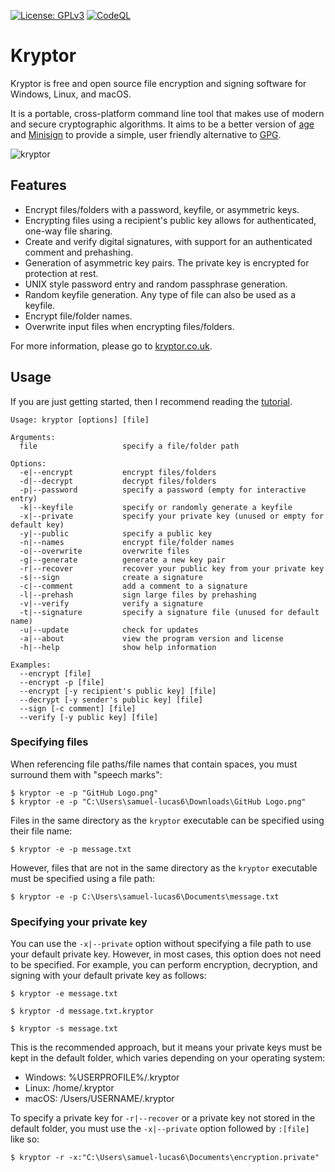 [![License: GPLv3](https://img.shields.io/badge/License-GPL%20v3-blue.svg)](http://www.gnu.org/licenses/gpl-3.0)
[![CodeQL](https://github.com/samuel-lucas6/Kryptor/actions/workflows/codeql-analysis.yml/badge.svg)](https://github.com/samuel-lucas6/Kryptor/actions)

# Kryptor
Kryptor is free and open source file encryption and signing software for Windows, Linux, and macOS.

It is a portable, cross-platform command line tool that makes use of modern and secure cryptographic algorithms. It aims to be a better version of [age](https://github.com/FiloSottile/age) and [Minisign](https://github.com/jedisct1/minisign) to provide a simple, user friendly alternative to [GPG](https://gnupg.org/).

![kryptor](https://user-images.githubusercontent.com/63159663/110021517-c0af3500-7d22-11eb-9acd-02ba9f24617c.gif)

## Features
- Encrypt files/folders with a password, keyfile, or asymmetric keys.
- Encrypting files using a recipient's public key allows for authenticated, one-way file sharing.
- Create and verify digital signatures, with support for an authenticated comment and prehashing.
- Generation of asymmetric key pairs. The private key is encrypted for protection at rest.
- UNIX style password entry and random passphrase generation.
- Random keyfile generation. Any type of file can also be used as a keyfile.
- Encrypt file/folder names.
- Overwrite input files when encrypting files/folders.

For more information, please go to [kryptor.co.uk](https://www.kryptor.co.uk/).

## Usage
If you are just getting started, then I recommend reading the [tutorial](https://www.kryptor.co.uk/tutorial).
```
Usage: kryptor [options] [file]

Arguments:
  file                   specify a file/folder path

Options:
  -e|--encrypt           encrypt files/folders
  -d|--decrypt           decrypt files/folders
  -p|--password          specify a password (empty for interactive entry)
  -k|--keyfile           specify or randomly generate a keyfile
  -x|--private           specify your private key (unused or empty for default key)
  -y|--public            specify a public key
  -n|--names             encrypt file/folder names
  -o|--overwrite         overwrite files
  -g|--generate          generate a new key pair
  -r|--recover           recover your public key from your private key
  -s|--sign              create a signature
  -c|--comment           add a comment to a signature
  -l|--prehash           sign large files by prehashing
  -v|--verify            verify a signature
  -t|--signature         specify a signature file (unused for default name)
  -u|--update            check for updates
  -a|--about             view the program version and license
  -h|--help              show help information

Examples:
  --encrypt [file]
  --encrypt -p [file]
  --encrypt [-y recipient's public key] [file]
  --decrypt [-y sender's public key] [file]
  --sign [-c comment] [file]
  --verify [-y public key] [file]
  ```

### Specifying files
When referencing file paths/file names that contain spaces, you must surround them with "speech marks":
```
$ kryptor -e -p "GitHub Logo.png"
$ kryptor -e -p "C:\Users\samuel-lucas6\Downloads\GitHub Logo.png"
```
Files in the same directory as the `kryptor` executable can be specified using their file name:
```
$ kryptor -e -p message.txt
```
However, files that are not in the same directory as the `kryptor` executable must be specified using a file path:
```
$ kryptor -e -p C:\Users\samuel-lucas6\Documents\message.txt
```
### Specifying your private key
You can use the `-x|--private` option without specifying a file path to use your default private key. However, in most cases, this option does not need to be specified. For example, you can perform encryption, decryption, and signing with your default private key as follows:
```
$ kryptor -e message.txt

$ kryptor -d message.txt.kryptor

$ kryptor -s message.txt
```
This is the recommended approach, but it means your private keys must be kept in the default folder, which varies depending on your operating system:

- Windows: %USERPROFILE%/.kryptor
- Linux: /home/.kryptor
- macOS: /Users/USERNAME/.kryptor

To specify a private key for `-r|--recover` or a private key not stored in the default folder, you must use the `-x|--private` option followed by `:[file]` like so:
```
$ kryptor -r -x:"C:\Users\samuel-lucas6\Documents\encryption.private"
```
